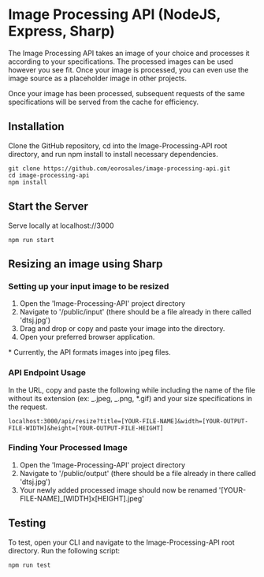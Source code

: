 # Image Processing API (NodeJS, Express, Sharp)

The Image Processing API takes an image of your choice and processes it according to your specifications. The processed images can be used however you see fit. Once your image is processed, you can even use the image source as a placeholder image in other projects.

Once your image has been processed, subsequent requests of the same specifications will be served from the cache for efficiency.

## Installation

Clone the GitHub repository, cd into the Image-Processing-API root directory, and run npm install to install necessary dependencies.

```
git clone https://github.com/eorosales/image-processing-api.git
cd image-processing-api
npm install
```

## Start the Server

Serve locally at localhost://3000

```
npm run start
```

## Resizing an image using Sharp

### Setting up your input image to be resized

1. Open the 'Image-Processing-API' project directory
2. Navigate to '/public/input' (there should be a file already in there called 'dtsj.jpg')
3. Drag and drop or copy and paste your image into the directory.
4. Open your preferred browser application.

\* Currently, the API formats images into jpeg files.

### API Endpoint Usage

In the URL, copy and paste the following while including the name of the file without its extension (ex: _.jpeg, _.png, \*.gif) and your size specifications in the request.

```
localhost:3000/api/resize?title=[YOUR-FILE-NAME]&width=[YOUR-OUTPUT-FILE-WIDTH]&height=[YOUR-OUTPUT-FILE-HEIGHT]
```

### Finding Your Processed Image

1. Open the 'Image-Processing-API' project directory
2. Navigate to '/public/output' (there should be a file already in there called 'dtsj.jpg')
3. Your newly added processed image should now be renamed '[YOUR-FILE-NAME]\_[WIDTH]x[HEIGHT].jpeg'

## Testing

To test, open your CLI and navigate to the Image-Processing-API root directory. Run the following script:

```
npm run test
```
